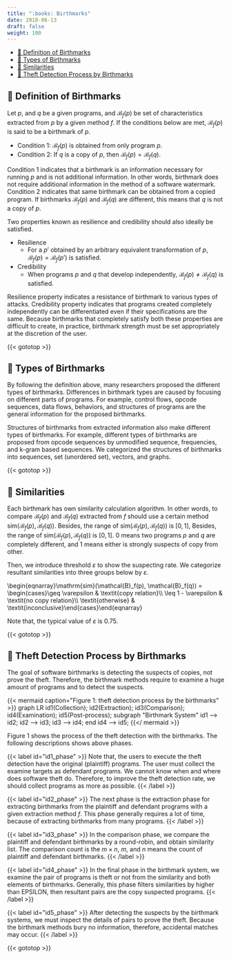 ```yaml
---
title: ":books: Birthmarks"
date: 2018-06-13
draft: false
weight: 100
---
```


* [:green_book: Definition of Birthmarks](#definition-of-birthmarks)
* [:blue_book: Types of Birthmarks](#types-of-birthmarks)
* [:orange_book: Similarities](#similarities)
* [:closed_book: Theft Detection Process by Birthmarks](#theft-detection-process-by-birthmarks)

## :green_book: Definition of Birthmarks

Let $p$, and $q$ be a given programs, and $\mathcal{B}_f(p)$ be set of characteristics extracted from $p$ by a given method $f$.
If the conditions below are met, $\mathcal{B}_f(p)$ is said to be a birthmark of $p$.

* Condition 1: $\mathcal{B}_f(p)$ is obtained from only program $p$.
* Condition 2: If $q$ is a copy of $p$, then $\mathcal{B}_f(p) = \mathcal{B}_f(q)$.

Condition 1 indicates that a birthmark is an information necessary for running $p$ and is not additional information.
In other words, birthmark does not require additional information in the method of a software watermark.
Condition 2 indicates that same birthmark can be obtained from a copied program.
If birthmarks $\mathcal{B}_f(p)$ and $\mathcal{B}_f(q)$ are different, this means that $q$ is not a copy of $p$.

Two properties known as resilience and credibility should also ideally be satisfied.

* Resilience
    * For a $p'$ obtained by an arbitrary equivalent transformation of $p$, $\mathcal{B}_f(p) = \mathcal{B}_f(p')$ is satisfied.
* Credibility
    * When programs $p$ and $q$ that develop independently, $\mathcal{B}_f(p)\neq \mathcal{B}_f(q)$ is satisfied.

Resilience property indicates a resistance of birthmark to various types of attacks.
Credibility property indicates that programs created completely independently can be differentiated even if their specifications are the same.
Because birthmarks that completely satisfy both these properties are difficult to create, in practice, birthmark strength must be set appropriately at the discretion of the user.

{{< gototop >}}

## :blue_book: Types of Birthmarks

By following the definition above, many researchers proposed the different types of birthmarks.
Differences in birthmark types are caused by focusing on different parts of programs.
For example, control flows, opcode sequences, data flows, behaviors, and structures of programs are the general information for the proposed birthmarks.

Structures of birthmarks from extracted information also make different types of birthmarks. 
For example, different types of birthmarks are proposed from opcode sequences by unmodified sequence, frequencies, and k-gram based sequences.
We categorized the structures of birthmarks into sequences, set (unordered set), vectors, and graphs.


{{< gototop >}}

## :orange_book: Similarities

Each birthmark has own similarity calculation algorithm.
In other words, to compare $\mathcal{B}_f(p)$ and $\mathcal{B}_f(q)$ extracted from $f$ should use a certain method $\mathrm{sim}(\mathcal{B}_f(p), \mathcal{B}_f(q))$.
Besides, the range of $\mathrm{sim}(\mathcal{B}_f(p), \mathcal{B}_f(q))$ is $[0, 1]$,
Besides, the range of $\mathrm{sim}(\mathcal{B}_f(p), \mathcal{B}_f(q))$ is $[0, 1]$.
$0$ means two programs $p$ and $q$ are completely different, and $1$ means either is strongly suspects of copy from other.

Then, we introduce threshold $\varepsilon$ to show the suspecting rate.
We categorize resultant similarities into three groups below by $\varepsilon$.

\begin{eqnarray}\mathrm{sim}(\mathcal{B}_f(p), \mathcal{B}_f(q)) = \begin{cases}\geq \varepsilon      & \textit{copy relation}\\\\ \leq 1 - \varepsilon  & \textit{no copy relation}\\\\ \textit{otherwise}    & \textit{inconclusive}\end{cases}\end{eqnarray}

Note that, the typical value of $\varepsilon$ is 0.75.

{{< gototop >}}

## :closed_book: Theft Detection Process by Birthmarks

The goal of software birthmarks is detecting the suspects of copies, not prove the theft.
Therefore, the birthmark methods require to examine a huge amount of programs and to detect the suspects.

{{< mermaid caption="Figure 1: theft detection process by the birthmarks" >}}
graph LR
    id1(Collection);
    id2(Extraction);
    id3(Comparison);
    id4(Examination);
    id5(Post-process);
    subgraph "Birthmark System"
        id1 --> id2;
        id2 --> id3;
        id3 --> id4;
    end
    id4 --> id5;
{{</ mermaid >}}

Figure 1 shows the process of the theft detection with the birthmarks.
The following descriptions shows above phases.

{{< label id="id1_phase" >}}
Note that, the users to execute the theft detection have the original (plaintiff) programs.
The user must collect the examine targets as defendant programs.
We cannot know when and where does software theft do.
Therefore, to improve the theft detection rate, we should collect programs as more as possible.
{{< /label >}}

{{< label id="id2_phase" >}}
  The next phase is the extraction phase for extracting birthmarks from the plaintiff and defendant programs with a given extraction method $f$.
  This phase generally requires a lot of time, because of extracting birthmarks from many programs.
{{< /label >}}

{{< label id="id3_phase" >}}
  In the comparison phase, we compare the plaintiff and defendant birthmarks by a round-robin, and obtain similarity list.
  The comparison count is the $m \times n$, $m$, and $n$ means the count of plaintiff and defendant birthmarks.
{{< /label >}}

{{< label id="id4_phase" >}}
  In the final phase in the birthmark system, we examine the pair of programs is theft or not from the similarity and both elements of birthmarks.
  Generally, this phase filters similarities by higher than EPSILON, then resultant pairs are the copy suspected programs.
{{< /label >}}

{{< label id="id5_phase" >}}
  After detecting the suspects by the birthmark systems, we must inspect the details of pairs to prove the theft.
  Because the birthmark methods bury no information, therefore, accidental matches may occur.
{{< /label >}}

{{< gototop >}}
